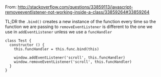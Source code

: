 From: http://stackoverflow.com/questions/33859113/javascript-removeeventlistener-not-working-inside-a-class/33859264#33859264

TL;DR the `.bind()` creates a new instance of the function every time so the function we are passing to `removeEventListener` is different to the one we use in `addEventListener` unless we use a `funcHandler`

```
class Test {
  constructor () {
    this.funcHandler = this.func.bind(this)
    
    window.addEventListener('scroll', this.funcHandler)
    window.removeEventListener('scroll', this.funcHandler)
  }
}
